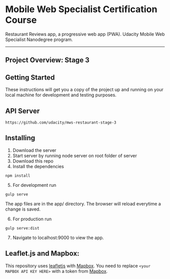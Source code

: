# Mobile Web Specialist Certification Course

Restaurant Reviews app, a progressive web app (PWA). Udacity Mobile Web Specialist Nanodegree program.

---

## Project Overview: Stage 3

## Getting Started

These instructions will get you a copy of the project up and running on your local machine for development and testing purposes.

## API Server

```
https://github.com/udacity/mws-restaurant-stage-3
```

## Installing

1. Download the server
2. Start server by running node server on root folder of server
3. Download this repo
4. Install the dependencies
```
npm install
```
5. For development run
```
gulp serve
```
The app files are in the app/ directory. The browser will reload everytime a change is saved.

6. For production run
```
gulp serve:dist
```
7. Navigate to localhost:9000 to view the app.

## Leaflet.js and Mapbox:

This repository uses [leafletjs](https://leafletjs.com/) with [Mapbox](https://www.mapbox.com/). You need to replace `<your MAPBOX API KEY HERE>` with a token from [Mapbox](https://www.mapbox.com/).
